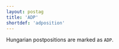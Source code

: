 ```yaml
---
layout: postag
title: 'ADP'
shortdef: 'adposition'
---
```


Hungarian postpositions are marked as `ADP`.
<!-- Interlanguage links updated Út zář 29 18:40:43 CEST 2020 -->

